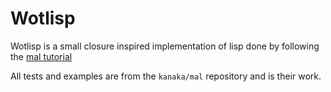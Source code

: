 # Wotlisp

Wotlisp is a small closure inspired implementation of lisp done by following the
[mal tutorial](https://github.com/kanaka/mal)

All tests and examples are from the `kanaka/mal` repository and is their work.

